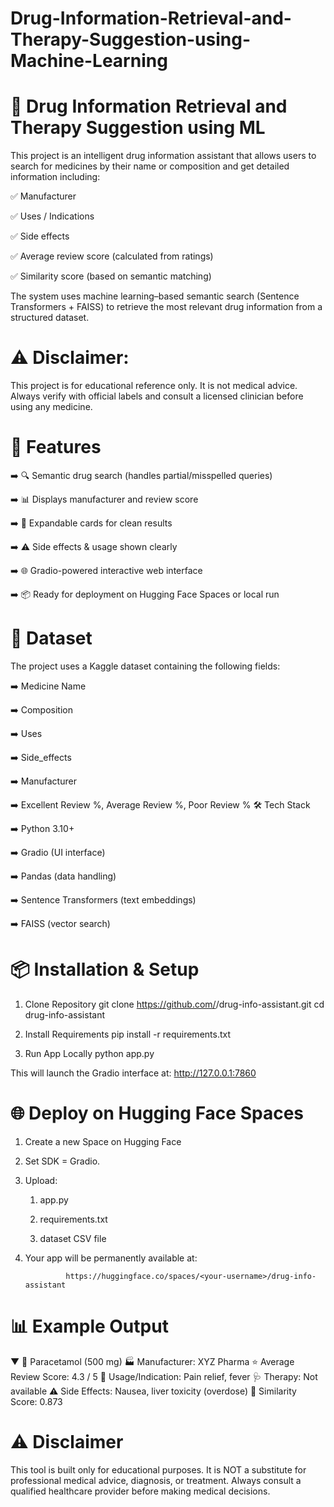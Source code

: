 # Drug-Information-Retrieval-and-Therapy-Suggestion-using-Machine-Learning
# 💊 Drug Information Retrieval and Therapy Suggestion using ML

This project is an intelligent drug information assistant that allows users to search for medicines by their name or composition and get detailed information including:

✅ Manufacturer

✅ Uses / Indications

✅ Side effects

✅ Average review score (calculated from ratings)

✅ Similarity score (based on semantic matching)

The system uses machine learning–based semantic search (Sentence Transformers + FAISS) to retrieve the most relevant drug information from a structured dataset.

# ⚠️ Disclaimer: 
This project is for educational reference only. It is not medical advice. Always verify with official labels and consult a licensed clinician before using any medicine.
# 🚀 Features

➡️ 🔍 Semantic drug search (handles partial/misspelled queries)

➡️ 📊 Displays manufacturer and review score

➡️ 📝 Expandable cards for clean results

➡️ ⚠️ Side effects & usage shown clearly

➡️ 🌐 Gradio-powered interactive web interface

➡️ 📦 Ready for deployment on Hugging Face Spaces or local run

# 📂 Dataset
The project uses a Kaggle dataset containing the following fields:

➡️ Medicine Name

➡️ Composition

➡️ Uses

➡️ Side_effects

➡️ Manufacturer

➡️ Excellent Review %, Average Review %, Poor Review %
🛠️ Tech Stack

➡️ Python 3.10+

➡️ Gradio (UI interface)

➡️ Pandas (data handling)

➡️ Sentence Transformers (text embeddings)

➡️ FAISS (vector search)
# 📦 Installation & Setup
1. Clone Repository
git clone https://github.com/<your-username>/drug-info-assistant.git
cd drug-info-assistant

2. Install Requirements
pip install -r requirements.txt

3. Run App Locally
python app.py


This will launch the Gradio interface at:
http://127.0.0.1:7860

# 🌐 Deploy on Hugging Face Spaces

1. Create a new Space on Hugging Face

2. Set SDK = Gradio.

3. Upload:

      1. app.py

      2. requirements.txt

      3. dataset CSV file

4. Your app will be permanently available at:

                https://huggingface.co/spaces/<your-username>/drug-info-assistant
# 📊 Example Output
▼ 💊 Paracetamol (500 mg)
    🏭 Manufacturer: XYZ Pharma
    ⭐ Average Review Score: 4.3 / 5
    📌 Usage/Indication: Pain relief, fever
    🩺 Therapy: Not available
    ⚠️ Side Effects: Nausea, liver toxicity (overdose)
    🔢 Similarity Score: 0.873

# ⚠️ Disclaimer

This tool is built only for educational purposes.
It is NOT a substitute for professional medical advice, diagnosis, or treatment.
Always consult a qualified healthcare provider before making medical decisions.
